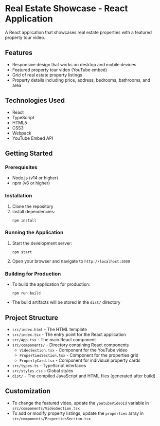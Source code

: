 ﻿# Real Estate Showcase - React Application

A React application that showcases real estate properties with a featured property tour video.

## Features

- Responsive design that works on desktop and mobile devices
- Featured property tour video (YouTube embed)
- Grid of real estate property listings
- Property details including price, address, bedrooms, bathrooms, and area

## Technologies Used

- React
- TypeScript
- HTML5
- CSS3
- Webpack
- YouTube Embed API

## Getting Started

### Prerequisites

- Node.js (v14 or higher)
- npm (v6 or higher)

### Installation

1. Clone the repository
2. Install dependencies:
   ```
   npm install
   ```

### Running the Application

1. Start the development server:
   ```
   npm start
   ```
2. Open your browser and navigate to `http://localhost:3000`

### Building for Production

- To build the application for production:
  ```
  npm run build
  ```
- The build artifacts will be stored in the `dist/` directory

## Project Structure

- `src/index.html` - The HTML template
- `src/index.tsx` - The entry point for the React application
- `src/App.tsx` - The main React component
- `src/components/` - Directory containing React components
  - `VideoSection.tsx` - Component for the YouTube video
  - `PropertiesSection.tsx` - Component for the properties grid
  - `PropertyCard.tsx` - Component for individual property cards
- `src/types.ts` - TypeScript interfaces
- `src/styles.css` - Global styles
- `dist/` - The compiled JavaScript and HTML files (generated after build)

## Customization

- To change the featured video, update the `youtubeVideoId` variable in `src/components/VideoSection.tsx`
- To add or modify property listings, update the `properties` array in `src/components/PropertiesSection.tsx`
